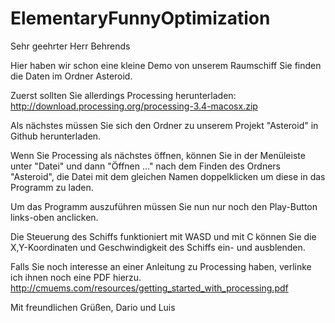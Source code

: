 # ElementaryFunnyOptimization
Sehr geehrter Herr Behrends

Hier haben wir schon eine kleine Demo von unserem Raumschiff
Sie finden die Daten im Ordner Asteroid.

Zuerst sollten Sie allerdings Processing herunterladen:
http://download.processing.org/processing-3.4-macosx.zip

Als nächstes müssen Sie sich den Ordner zu unserem Projekt "Asteroid" in Github herunterladen.

Wenn Sie Processing als nächstes öffnen, können Sie in der Menüleiste unter "Datei"
und dann "Öffnen ..." nach dem Finden des Ordners "Asteroid", die Datei mit dem gleichen
Namen doppelklicken um diese in das Programm zu laden.

Um das Programm auszuführen müssen Sie nun nur noch den Play-Button links-oben anclicken.

Die Steuerung des Schiffs funktioniert mit WASD und
mit C können Sie die X,Y-Koordinaten und Geschwindigkeit des Schiffs ein- und ausblenden.

Falls Sie noch interesse an einer Anleitung zu Processing haben, verlinke ich ihnen noch eine
PDF hierzu. http://cmuems.com/resources/getting_started_with_processing.pdf

Mit freundlichen Grüßen,
Dario und Luis
